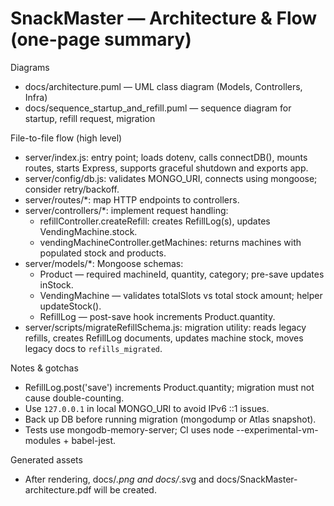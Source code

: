 # SnackMaster — Architecture & Flow (one-page summary)

Diagrams
- docs/architecture.puml — UML class diagram (Models, Controllers, Infra)
- docs/sequence_startup_and_refill.puml — sequence diagram for startup, refill request, migration

File-to-file flow (high level)
- server/index.js: entry point; loads dotenv, calls connectDB(), mounts routes, starts Express, supports graceful shutdown and exports app.
- server/config/db.js: validates MONGO_URI, connects using mongoose; consider retry/backoff.
- server/routes/*: map HTTP endpoints to controllers.
- server/controllers/*: implement request handling:
  - refillController.createRefill: creates RefillLog(s), updates VendingMachine.stock.
  - vendingMachineController.getMachines: returns machines with populated stock and products.
- server/models/*: Mongoose schemas:
  - Product — required machineId, quantity, category; pre-save updates inStock.
  - VendingMachine — validates totalSlots vs total stock amount; helper updateStock().
  - RefillLog — post-save hook increments Product.quantity.
- server/scripts/migrateRefillSchema.js: migration utility: reads legacy refills, creates RefillLog documents, updates machine stock, moves legacy docs to `refills_migrated`.

Notes & gotchas
- RefillLog.post('save') increments Product.quantity; migration must not cause double-counting.
- Use `127.0.0.1` in local MONGO_URI to avoid IPv6 ::1 issues.
- Back up DB before running migration (mongodump or Atlas snapshot).
- Tests use mongodb-memory-server; CI uses node --experimental-vm-modules + babel-jest.

Generated assets
- After rendering, docs/*.png and docs/*.svg and docs/SnackMaster-architecture.pdf will be created.